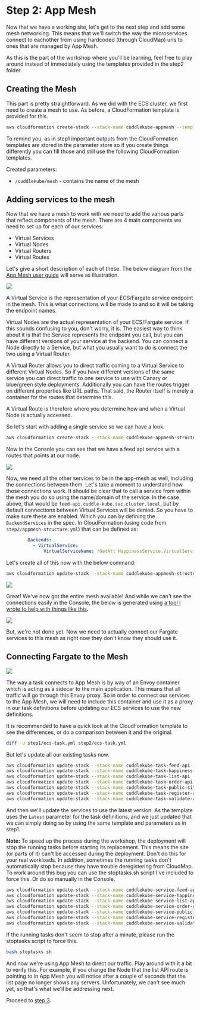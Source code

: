 # Step 2: App Mesh

Now that we have a working site, let's get to the next step and add some mesh networking. This means that we'll switch the way the microservices connect to eachother from using hardcoded (through CloudMap) urls to ones that are managed by App Mesh.

As this is the part of the workshop where you'll be learning, feel free to play around instead of immediately using the templates provided in the step2 folder.

## Creating the Mesh

This part is pretty straightforward. As we did with the ECS cluster, we first need to create a mesh to use. As before, a CloudFormation template is provided for this.

```bash
aws cloudformation create-stack --stack-name cuddlekube-appmesh --template-body file://step2/appmesh.yml --parameters file://step2/appmesh-params.json
```

To remind you, as in step1 important outputs from the CloudFormation templates are stored in the parameter store so if you create things differently you can fill those and still use the following CloudFormation templates.

Created parameters:

 * `/cuddlekube/mesh` - contains the name of the mesh

## Adding services to the mesh

Now that we have a mesh to work with we need to add the various parts that reflect components of the mesh. There are 4 main components we need to set up for each of our services:

* Virtual Services
* Virtual Nodes
* Virtual Routers
* Virtual Routes

Let's give a short description of each of these. The below diagram from the [App Mesh user guide](https://docs.aws.amazon.com/app-mesh/latest/userguide/what-is-app-mesh.html) will serve as illustration.

![](https://docs.aws.amazon.com/app-mesh/latest/userguide/images/simple-app-with-mesh-diagram.png)

A Virtual Service is the representation of your ECS/Fargate service endpoint in the mesh. This is what connections will be made to and so it will be taking the endpoint names.

Virtual Nodes are the actual representation of your ECS/Fargate service. If this sounds confusing to you, don't worry, it is. The easiest way to think about it is that the Service represents the endpoint you call, but you can have different versions of your service at the backend. You can connect a Node directly to a Service, but what you usually want to do is connect the two using a Virtual Router.

A Virtual Router allows you to direct traffic coming to a Virtual Service to different Virtual Nodes. So if you have different versions of the same service you can direct traffic to one service to use with Canary or blue/green style deployments. Additionally you can have the routes trigger on different properties like URL paths. That said, the Router itself is merely a container for the routes that determine this.

A Virtual Route is therefore where you determine how and when a Virtual Node is actually accessed.

So let's start with adding a single service so we can have a look.

```bash
aws cloudformation create-stack --stack-name cuddlekube-appmesh-structure --template-body file://step2/appmesh-structure-feed-only.yml --parameters file://step2/appmesh-structure-params.json
```

Now in the Console you can see that we have a feed api service with a routes that points at our node.

![](img/app-mesh-feed-api.png)

Now, we need all the other services to be in the app-mesh as well, including the connections between them. Let's take a moment to understand how those connections work. It should be clear that to call a service from within the mesh you do so using the name/domain of the service. In the case above, that would be `feed-api.cuddle-kube.svc.cluster.local`, but by default connections between Virtual Services will be denied. So you have to make sure these are enabled. Which you can by defining the `BackendServices` in the spec. In CloudFormation (using code from `step2/appmesh-structure.yml`) that can be defined as:

```yaml
        Backends:
          - VirtualService:
              VirtualServiceName: !GetAtt HappinessService.VirtualServiceName
```

Let's create all of this now with the below command:

```bash
aws cloudformation update-stack --stack-name cuddlekube-appmesh-structure --template-body file://step2/appmesh-structure.yml --parameters file://step2/appmesh-structure-params.json
```

![](img/app-mesh-all-services.png)

Great! We've now got the entire mesh available! And while we can't see the connections easily in the Console, the below is generated using [a tool I wrote to help with things like this](https://github.com/ArjenSchwarz/awstools).

![](img/app-mesh-connections.png)

But, we're not done yet. Now we need to actually connect our Fargate services to this mesh as right now they don't know they should use it.

## Connecting Fargate to the Mesh

![](img/app-mesh-envoy.png)

The way a task connects to App Mesh is by way of an Envoy container which is acting as a sidecar to the main application. This means that all traffic will go through this Envoy proxy. So in order to connect our services to the App Mesh, we will need to include this container and use it as a proxy in our task definitions before updating our ECS services to use the new definitions.

It is recommended to have a quick look at the CloudFormation template to see the differences, or do a comparison between it and the original.

```bash
diff -u step1/ecs-task.yml step2/ecs-task.yml
```

But let's update all our existing tasks now.

```bash
aws cloudformation update-stack --stack-name cuddlekube-task-feed-api --template-body file://step2/ecs-task.yml --parameters file://step2/ecs-task-feed-api-params.json
aws cloudformation update-stack --stack-name cuddlekube-task-happiness-api --template-body file://step2/ecs-task.yml --parameters file://step2/ecs-task-happiness-api-params.json
aws cloudformation update-stack --stack-name cuddlekube-task-list-api --template-body file://step2/ecs-task.yml --parameters file://step2/ecs-task-list-api-params.json
aws cloudformation update-stack --stack-name cuddlekube-task-order-api --template-body file://step2/ecs-task.yml --parameters file://step2/ecs-task-order-api-params.json
aws cloudformation update-stack --stack-name cuddlekube-task-public-site --template-body file://step2/ecs-task.yml --parameters file://step2/ecs-task-public-site-params.json
aws cloudformation update-stack --stack-name cuddlekube-task-register-api --template-body file://step2/ecs-task.yml --parameters file://step2/ecs-task-register-api-params.json
aws cloudformation update-stack --stack-name cuddlekube-task-validate-api --template-body file://step2/ecs-task.yml --parameters file://step2/ecs-task-validate-api-params.json
```

And then we'll update the services to use the latest version. As the template uses the `Latest` parameter for the task definitions, and we just updated that we can simply doing so by using the same template and parameters as in step1.

**Note:** To speed up the process during the workshop, the deployment will stop the running tasks before starting its replacement. This means the site (or parts of it) can't be accessed during the deployment. Don't do this for your real workloads. In addition, sometimes the running tasks don't automatically stop because they have trouble deregistering from CloudMap. To work around this bug you can use the stoptasks.sh script I've included to force this. Or do so manually in the Console.

```bash
aws cloudformation update-stack --stack-name cuddlekube-service-feed-api --template-body file://step1/ecs-service.yml --parameters file://step1/ecs-service-feed-api-params.json
aws cloudformation update-stack --stack-name cuddlekube-service-happiness-api --template-body file://step1/ecs-service.yml --parameters file://step1/ecs-service-happiness-api-params.json
aws cloudformation update-stack --stack-name cuddlekube-service-list-api --template-body file://step1/ecs-service.yml --parameters file://step1/ecs-service-list-api-params.json
aws cloudformation update-stack --stack-name cuddlekube-service-order-api --template-body file://step1/ecs-service.yml --parameters file://step1/ecs-service-order-api-params.json
aws cloudformation update-stack --stack-name cuddlekube-service-public-site --template-body file://step1/ecs-service.yml --parameters file://step1/ecs-service-public-site-params.json
aws cloudformation update-stack --stack-name cuddlekube-service-register-api --template-body file://step1/ecs-service.yml --parameters file://step1/ecs-service-register-api-params.json
aws cloudformation update-stack --stack-name cuddlekube-service-validate-api --template-body file://step1/ecs-service.yml --parameters file://step1/ecs-service-validate-api-params.json
```

If the running tasks don't seem to stop after a minute, please run the stoptasks script to force this.

```bash
bash stoptasks.sh
```

And now we're using App Mesh to direct our traffic. Play around with it a bit to verify this. For example, if you change the Node that the list API route is pointing to in App Mesh you will notice after a couple of seconds that the list page no longer shows any servers. Unfortunately, we can't see much yet, so that's what we'll be addressing next.

Proceed to [step 3](step3.md).